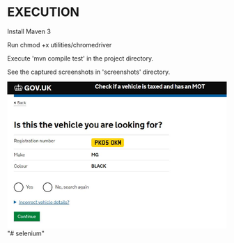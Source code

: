 

# EXECUTION

Install Maven 3

Run chmod +x utilities/chromedriver

Execute 'mvn compile test' in the project directory.

See the captured screenshots in 'screenshots' directory.

![picture](screenshots/ScreenShot1.JPG)
"# selenium" 
